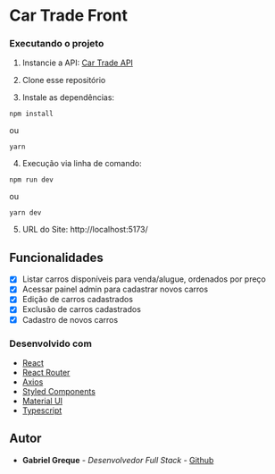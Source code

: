 # Car Trade Front

### Executando o projeto

1. Instancie a API: [Car Trade API](https://github.com/mrgreque/car-trade-api)

2. Clone esse repositório

3. Instale as dependências:

```
npm install
```

ou

```
yarn
```

4. Execução via linha de comando:

```
npm run dev
```

ou

```
yarn dev
```

5. URL do Site: http://localhost:5173/

## Funcionalidades

- [x] Listar carros disponíveis para venda/alugue, ordenados por preço
- [x] Acessar painel admin para cadastrar novos carros
- [x] Edição de carros cadastrados
- [x] Exclusão de carros cadastrados
- [x] Cadastro de novos carros

### Desenvolvido com

- [React](https://reactjs.org/)
- [React Router](https://reactrouter.com/)
- [Axios](https://github.com/axios/axios)
- [Styled Components](https://styled-components.com/)
- [Material UI](https://mui.com/)
- [Typescript](https://www.typescriptlang.org/)

## Autor

- **Gabriel Greque** - _Desenvolvedor Full Stack_ - [Github](https://github.com/mrgreque)

